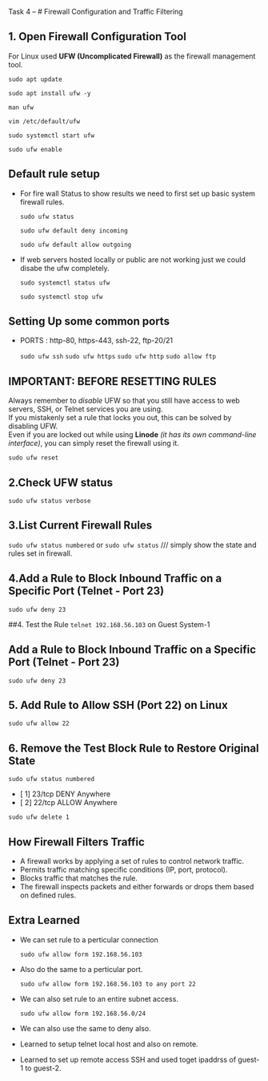 Task 4 – # Firewall Configuration and Traffic Filtering

## 1. Open Firewall Configuration Tool
For Linux used **UFW (Uncomplicated Firewall)** as the firewall management tool.

`sudo apt update`

`sudo apt install ufw -y`

`man ufw`

`vim /etc/default/ufw`

`sudo systemctl start ufw`

`sudo ufw enable`

## Default rule setup
- For fire wall Status to show results we need to first set up basic system firewall rules.
  
  `sudo ufw status`
  
  `sudo ufw default deny incoming`
  
  `sudo ufw default allow outgoing`
  
- If web servers hosted locally or public are not working just we could disabe the ufw completely.
  
  `sudo systemctl status ufw`
  
  `sudo systemctl stop ufw`

## Setting Up some common ports
- PORTS : http-80, https-443, ssh-22, ftp-20/21
  
  `sudo ufw ssh` `sudo ufw https` `sudo ufw http` `sudo allow ftp`

## IMPORTANT: BEFORE RESETTING RULES  
Always remember to *disable* UFW so that you still have access to web servers, SSH, or Telnet services you are using.  
If you mistakenly set a rule that locks you out, this can be solved by disabling UFW.  
Even if you are locked out while using **Linode** *(it has its own command-line interface)*, you can simply reset the firewall using it.

`sudo ufw reset`

## 2.Check UFW status
`sudo ufw status verbose`
## 3.List Current Firewall Rules
`sudo ufw status numbered` or `sudo ufw status` /// simply show the state and rules set in firewall.

## 4.Add a Rule to Block Inbound Traffic on a Specific Port (Telnet - Port 23)
`sudo ufw deny 23`

##4. Test the Rule
`telnet 192.168.56.103` on Guest System-1

## Add a Rule to Block Inbound Traffic on a Specific Port (Telnet - Port 23)
`sudo ufw deny 23`

## 5. Add Rule to Allow SSH (Port 22) on Linux
`sudo ufw allow 22`

## 6. Remove the Test Block Rule to Restore Original State
`sudo ufw status numbered` 

- [ 1] 23/tcp   DENY Anywhere
- [ 2] 22/tcp   ALLOW Anywhere
  
`sudo ufw delete 1`

## How Firewall Filters Traffic
- A firewall works by applying a set of rules to control network traffic.
- Permits traffic matching specific conditions (IP, port, protocol).
-  Blocks traffic that matches the rule.
-  The firewall inspects packets and either forwards or drops them based on defined rules.

## Extra Learned
- We can set rule to a perticular connection
  
  `sudo ufw allow form 192.168.56.103`
  
- Also do the same to a perticular port.
  
  `sudo ufw allow form 192.168.56.103 to any port 22`
  
- We can also set rule to an entire subnet access.
  
  `sudo ufw allow form 192.168.56.0/24`
  
- We can also use the same to deny also.
- Learned to setup telnet local host and also on remote.
- Learned to set up remote access SSH and used toget ipaddrss of guest-1 to guest-2.
  

